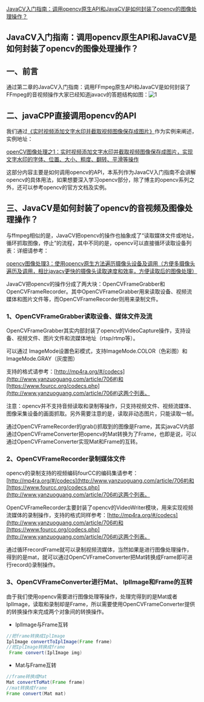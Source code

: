 [JavaCV入门指南：调用opencv原生API和JavaCV是如何封装了opencv的图像处理操作？](http://www.yanzuoguang.com/article/706)

## JavaCV入门指南：调用opencv原生API和JavaCV是如何封装了opencv的图像处理操作？

## 一、前言

通过第二章的JavaCV入门指南：调用FFmpeg原生API和JavaCV是如何封装了FFmpeg的音视频操作大家已经知道javacv的答题结构如图：![1](https://img-blog.csdnimg.cn/20200622134123999.png?x-oss-process=image/watermark,type_ZmFuZ3poZW5naGVpdGk,shadow_10,text_aHR0cHM6Ly9ibG9nLmNzZG4ubmV0L2VndWlkXzE=,size_16,color_FFFFFF,t_70)

## 二、javaCPP直接调用opencv的API

我们通过[《实时视频添加文字水印并截取视频图像保存成图片》](http://www.yanzuoguang.com/article/706#)作为实例来阐述，实例地址：

[openCV图像处理之1：实时视频添加文字水印并截取视频图像保存成图片，实现文字水印的字体、位置、大小、粗度、翻转、平滑等操作](http://www.yanzuoguang.com/article/706#)

这部分内容主要是如何调用opencv的API，本系列作为JavaCV入门指南不会讲解opencv的具体用法，如果想要深入学习opencv部分，除了博主的opencv系列之外，还可以参考opencv的官方文档及实例。

## 三、JavaCV是如何封装了opencv的音视频及图像处理操作？

与ffmpeg相似的是，JavaCV把opencv的操作也抽象成了“读取媒体文件或地址，循环抓取图像，停止”的流程，其中不同的是，opencv可以直接循环读取设备列表：详细请参考：

[opencv图像处理3：使用opencv原生方法遍历摄像头设备及调用（方便多摄像头遍历及调用，相比javacv更快的摄像头读取速度和效率，方便读取后的图像处理）](http://www.yanzuoguang.com/article/706#)

JavaCV把opencv的操作分成了两大块：OpenCVFrameGrabber和OpenCVFrameRecorder。其中OpenCVFrameGrabber用来读取设备、视频流媒体和图片文件等，而OpenCVFrameRecorder则用来录制文件。

### 1、OpenCVFrameGrabber读取设备、媒体文件及流

OpenCVFrameGrabber其实内部封装了opencv的VideoCapture操作，支持设备、视频文件、图片文件和流媒体地址（rtsp/rtmp等）。

可以通过 ImageMode设置色彩模式，支持ImageMode.COLOR（色彩图）和ImageMode.GRAY（灰度图）

支持的格式请参考：[http://mp4ra.org/#/codecs](http://www.yanzuoguang.com/article/706#)和[https://www.fourcc.org/codecs.php](http://www.yanzuoguang.com/article/706#)这两个列表。

注意：opencv并不支持音频读取和录制等操作，只支持视频文件、视频流媒体、图像采集设备的画面抓取。另外需要注意的是，读取非动态图片，只能读取一帧。

通过OpenCVFrameRecorder的grab()抓取到的图像是Frame，其实javaCV内部通过OpenCVFrameConverter把opencv的Mat转换为了Frame，也即是说，可以通过OpenCVFrameConverter实现Mat和Frame的互转。

### 2、OpenCVFrameRecorder录制媒体文件

opencv的录制支持的视频编码fourCC的编码集请参考：[http://mp4ra.org/#/codecs](http://www.yanzuoguang.com/article/706#)和[https://www.fourcc.org/codecs.php](http://www.yanzuoguang.com/article/706#)这两个列表。

OpenCVFrameRecorder主要封装了opencv的VideoWriter模块，用来实现视频流媒体的录制操作，支持的格式同样参考：[http://mp4ra.org/#/codecs](http://www.yanzuoguang.com/article/706#)和[https://www.fourcc.org/codecs.php](http://www.yanzuoguang.com/article/706#)这两个列表。

通过循环recordFrame就可以录制视频流媒体，当然如果是进行图像处理操作，得到的是mat，就可以通过OpenCVFrameConverter把Mat转换成Frame即可进行record()录制操作。

### 3、OpenCVFrameConverter进行Mat、 IplImage和Frame的互转

由于我们使用opencv需要进行图像处理等操作，处理完得到的是Mat或者IplImage，读取和录制却是Frame，所以需要使用OpenCVFrameConverter提供的转换操作来完成两个对象间的转换操作。

- IplImage与Frame互转

```java
//把frame转换成IplImage
IplImage convertToIplImage(Frame frame)
//把IplImage转换成frame
 Frame convert(IplImage img) 
```

- Mat与Frame互转

```java
//frame转换成Mat
Mat convertToMat(Frame frame)
//mat转换成frame
Frame convert(Mat mat)
```